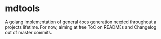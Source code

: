 # mdtools
A golang implementation of general docs generation needed throughout a projects lifetime. For now, aiming at free ToC on READMEs and Changelog out of master commits.
